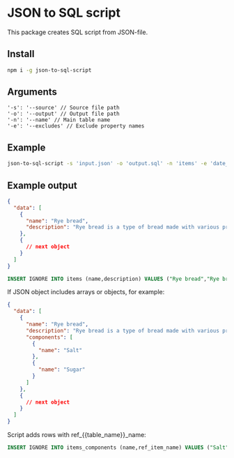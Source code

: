 # JSON to SQL script

This package creates SQL script from JSON-file.

## Install

```bash
npm i -g json-to-sql-script
```

## Arguments

```node
'-s': '--source' // Source file path
'-o': '--output' // Output file path
'-n': '--name' // Main table name
'-e': '--excludes' // Exclude property names
```

## Example

```bash
json-to-sql-script -s 'input.json' -o 'output.sql' -n 'items' -e 'date_created|date_modified'
```

## Example output

```json
{
  "data": [
    {
      "name": "Rye bread",
      "description": "Rye bread is a type of bread made with various proportions of flour from rye grain."
    },
    {
      // next object
    }
  ]
}
```

```sql
INSERT IGNORE INTO items (name,description) VALUES ("Rye bread","Rye bread is a type of bread made with various proportions of flour from rye grain.");
```

If JSON object includes arrays or objects, for example:

```json
{
  "data": [
    {
      "name": "Rye bread",
      "description": "Rye bread is a type of bread made with various proportions of flour from rye grain.",
      "components": [
        {
          "name": "Salt"
        },
        {
          "name": "Sugar"
        }
      ]
    },
    {
      // next object
    }
  ]
}
```

Script adds rows with ref_{{table_name}}_name:

```sql
INSERT IGNORE INTO items_components (name,ref_item_name) VALUES ("Salt","Rye bread.");
```
